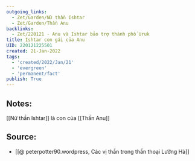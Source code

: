 ```yaml
---
outgoing_links:
  - Zet/Garden/Nữ thần Ishtar
  - Zet/Garden/Thần Anu
backlinks:
  - Zet/220121 - Anu và Ishtar bảo trợ thành phố Uruk
title: Ishtar con gái của Anu
UID: 220121225501
created: 21-Jan-2022
tags:
  - 'created/2022/Jan/21'
  - 'evergreen'
  - 'permanent/fact'
publish: True
---
```

## Notes:
[[Nữ thần Ishtar]] là con của [[Thần Anu]]

## Source:
- [[@ peterpotter90.wordpress, Các vị thần trong thần thoại Lưỡng Hà]]

